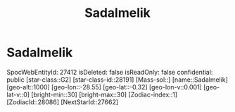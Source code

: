 ﻿---
title: "Sadalmelik"
location: [-0.32,-28.55,1000]
type: Station
tags:
- astro/Star

---

# Sadalmelik

SpocWebEntityId: 27412
isDeleted: false
isReadOnly: false
confidential: public
[star-class::G2]
[star-class-id::28191]
[Mass-sol::]
[name::Sadalmelik]
[geo-alt::1000]
[geo-lon::-28.55]
[geo-lat::-0.32]
[geo-lon-v::0.001]
[geo-lat-v::0]
[bright-min::30]
[bright-max::30]
[Zodiac-index::1]
[ZodiacId::28086]
[NextStarId::27662]


